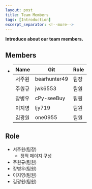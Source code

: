 ```yaml
---
layout: post
title: Team Members
tags: [Introduction]
excerpt_separator: <!--more-->
---
```


**Introduce about our team members.**
<br>

## Members

*
    | Name | Git | Role
    |-|-|-
    | 서주원 | bearhunter49 | 팀장
    | 주원규 | jwk6553 | 팀원
    | 장병우 | cPy-seeBuy | 팀원
    | 이지영 | ljy719 | 팀원
    | 김광원 | one0955 | 팀원


## Role

- 서주원(팀장)
    - 정적 페이지 구성
- 주원규(팀원)
- 장병우(팀원) 
- 이지영(팀원) 
- 김광원(팀원)

